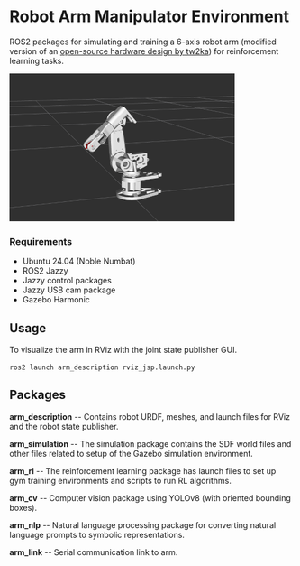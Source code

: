 # Robot Arm Manipulator Environment

ROS2 packages for simulating and training a 6-axis robot arm (modified version of an [open-source hardware design by tw2ka](https://www.dropbox.com/scl/fi/mgowac0a7bwx7u2pcz12b/Arduino-robot-arm-files-step.zip?rlkey=3cpy6x4wcpfr1s548s7qxxex5&e=2&dl=0)) for reinforcement learning tasks.

![arm rviz](./images/arm_rviz.png)
### Requirements
- Ubuntu 24.04 (Noble Numbat)
- ROS2 Jazzy
- Jazzy control packages
- Jazzy USB cam package
- Gazebo Harmonic

## Usage
To visualize the arm in RViz with the joint state publisher GUI.
```
ros2 launch arm_description rviz_jsp.launch.py
```

## Packages
**arm_description**
 -- Contains robot URDF, meshes, and launch files for RViz and the robot state publisher.

**arm_simulation**
-- The simulation package contains the SDF world files and other files related to setup of the Gazebo simulation environment.

**arm_rl** 
-- The reinforcement learning package has launch files to set up gym training environments and scripts to run RL algorithms.

**arm_cv** 
-- Computer vision package using YOLOv8 (with oriented bounding boxes). 

**arm_nlp** 
-- Natural language processing package for converting natural language prompts to symbolic representations.

**arm_link**
-- Serial communication link to arm.
